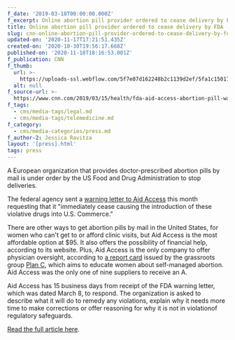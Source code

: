 ```yaml
---
f_date: '2019-03-18T00:00:00.000Z'
f_excerpt: Online abortion pill provider ordered to cease delivery by FDA
title: Online abortion pill provider ordered to cease delivery by FDA
slug: cnn-online-abortion-pill-provider-ordered-to-cease-delivery-by-fda
updated-on: '2020-11-17T17:21:51.435Z'
created-on: '2020-10-30T19:56:17.668Z'
published-on: '2020-11-18T18:16:53.001Z'
f_publication: CNN
f_thumb:
  url: >-
    https://uploads-ssl.webflow.com/5f7e07d162248b2c1139d2ef/5fa1c15017a91e4c35be1618_CNN-%20Online%20abortion%20pill%20provider%20ordered%20to%20cease%20delivery%20by%20FDA.jpg
  alt: null
f_source-url: >-
  https://www.cnn.com/2019/03/15/health/fda-aid-access-abortion-pill-warning/index.html
f_tags:
  - cms/media-tags/legal.md
  - cms/media-tags/telemedicine.md
f_category:
  - cms/media-categories/press.md
f_author-2: Jessica Ravitza
layout: '[press].html'
tags: press
---
```


A European organization that provides doctor-prescribed abortion pills by mail is under order by the US Food and Drug Administration to stop deliveries.

The federal agency sent a [warning letter to Aid Access](https://www.fda.gov/ICECI/EnforcementActions/WarningLetters/ucm633126.htm) this month requesting that it "immediately cease causing the introduction of these violative drugs into U.S. Commerce."

There are other ways to get abortion pills by mail in the United States, for women who can't get to or afford clinic visits, but Aid Access is the most affordable option at $95. It also offers the possibility of financial help, according to its website. Plus, Aid Access is the only company to offer physician oversight, according to [a report card](http://cdn.cnn.com/cnn/2018/images/10/22/plancreportcardnew.pdf) issued by the grassroots group [Plan C](https://plancpills.org/), which aims to educate women about self-managed abortion. Aid Access was the only one of nine suppliers to receive an A.

Aid Access has 15 business days from receipt of the FDA warning letter, which was dated March 8, to respond. The organization is asked to describe what it will do to remedy any violations, explain why it needs more time to make corrections or offer reasoning for why it is not in violationof regulatory safeguards.

[Read the full article here](https://www.cnn.com/2019/03/15/health/fda-aid-access-abortion-pill-warning/index.html).
